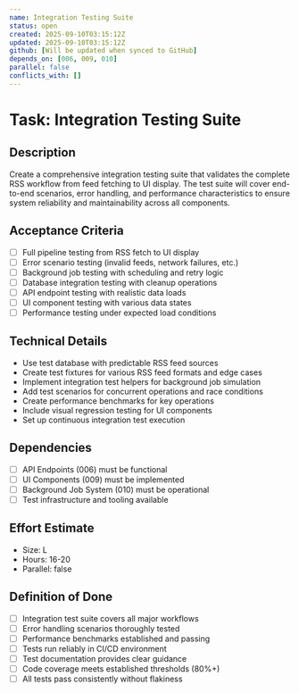 ```yaml
---
name: Integration Testing Suite
status: open
created: 2025-09-10T03:15:12Z
updated: 2025-09-10T03:15:12Z
github: [Will be updated when synced to GitHub]
depends_on: [006, 009, 010]
parallel: false
conflicts_with: []
---
```


# Task: Integration Testing Suite

## Description

Create a comprehensive integration testing suite that validates the complete RSS workflow from feed fetching to UI display. The test suite will cover end-to-end scenarios, error handling, and performance characteristics to ensure system reliability and maintainability across all components.

## Acceptance Criteria

- [ ] Full pipeline testing from RSS fetch to UI display
- [ ] Error scenario testing (invalid feeds, network failures, etc.)
- [ ] Background job testing with scheduling and retry logic
- [ ] Database integration testing with cleanup operations
- [ ] API endpoint testing with realistic data loads
- [ ] UI component testing with various data states
- [ ] Performance testing under expected load conditions

## Technical Details

- Use test database with predictable RSS feed sources
- Create test fixtures for various RSS feed formats and edge cases
- Implement integration test helpers for background job simulation
- Add test scenarios for concurrent operations and race conditions
- Create performance benchmarks for key operations
- Include visual regression testing for UI components
- Set up continuous integration test execution

## Dependencies

- [ ] API Endpoints (006) must be functional
- [ ] UI Components (009) must be implemented
- [ ] Background Job System (010) must be operational
- [ ] Test infrastructure and tooling available

## Effort Estimate

- Size: L
- Hours: 16-20
- Parallel: false

## Definition of Done

- [ ] Integration test suite covers all major workflows
- [ ] Error handling scenarios thoroughly tested
- [ ] Performance benchmarks established and passing
- [ ] Tests run reliably in CI/CD environment
- [ ] Test documentation provides clear guidance
- [ ] Code coverage meets established thresholds (80%+)
- [ ] All tests pass consistently without flakiness
